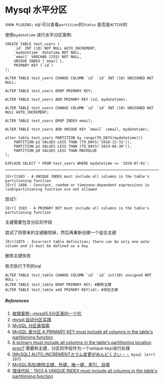 # Mysql 水平分区

`SHOW PLUGINS;` sql 可以查看`partition`的`Status` 是否是`ACTIVE`的



使用`mydatetime` 进行水平分区案例:

```
CREATE TABLE test_users (
	`id` INT (10) NOT NULL AUTO_INCREMENT,
	`mydatetime` datetime NOT NULL,
	`email` VARCHAR (255) NOT NULL,
	UNIQUE INDEX (`email`),
	PRIMARY KEY (`id`)
);

ALTER TABLE test_users CHANGE COLUMN `id` `id` INT (10) UNSIGNED NOT NULL;

ALTER TABLE test_users DROP PRIMARY KEY;

ALTER TABLE test_users ADD PRIMARY KEY (id, mydatetime);

ALTER TABLE test_users CHANGE COLUMN `id` `id` INT (10) UNSIGNED NOT NULL AUTO_INCREMENT;

ALTER TABLE test_users DROP INDEX email;

ALTER TABLE test_users ADD UNIQUE KEY `email` (email, mydatetime);

alter table test_users PARTITION by range(TO_DAYS(mydatetime))(
	PARTITION p1 VALUES LESS THAN (TO_DAYS('2018-12-31')),
	PARTITION p2 VALUES LESS THAN (TO_DAYS('2019-06-30')),
	PARTITION p8 VALUES LESS THAN MAXVALUE 
);

EXPLAIN SELECT * FROM test_users WHERE mydatetime <= '2019-07-01';
```

------

```
[Err]1503 - A UNIQUE INDEX must include all columns in the table's partitioning function
[Err] 1486 - Constant, random or timezone-dependent expressions in (sub)partitioning function are not allowed
```

尝试1:

```
[Err] 1503 - A PRIMARY KEY must include all columns in the table's partitioning function
```
主键需要包含分区的字段

尝试了将原来的主键删除掉，然后再重新创建一个组合主键

```
[Err]1075 - Incorrect table definition; there can be only one auto column and it must be defined as a key
```

删除主键失败

依次执行下列的sql

```
ALTER TABLE test_table CHANGE COLUMN `id` `id` int(10) unsigned NOT NULL ;
ALTER TABLE test_table DROP PRIMARY KEY; #删除主键
ALTER TABLE test_table add PRIMARY KEY(id); #添加主键
```



##### References
1. [故障案例--mysql5.5分区表的一个坑](https://blog.csdn.net/cug_jiang126com/article/details/51984628)
2. [mysql 自动分区实践](https://blog.csdn.net/lixiang987654321/article/details/56283851)
3. [MySQL 分区表探索](https://learnku.com/articles/22947#e28ab8)
4. [MySQL 表分区 A PRIMARY KEY must include all columns in the table's partitioning function](https://blog.csdn.net/u013803262/article/details/75108523)
5. [A primary must include all columns in the table's partitioning location error?](https://stackoverflow.com/a/11897005) 需要和主键，分区的字段作为一个unique keyi进行处理
6. [[MySQL] AUTO_INCREMENTカラム変更がめんどくさい・・](https://qiita.com/hit/items/7947af990bc4721471af)  `mysql [err] 1075`
7. [MySQL添加/删除主键、外键、唯一键、索引、自增](https://blog.csdn.net/u012643122/article/details/52890772)
8. [错误代码：1503 A UNIQUE INDEX must include all columns in the table's partitioning function](http://kaifage.com/notes/144/error-code-1503-unique-index-must-include-all-columns-in-the-tables-partitioning-function-a.html)